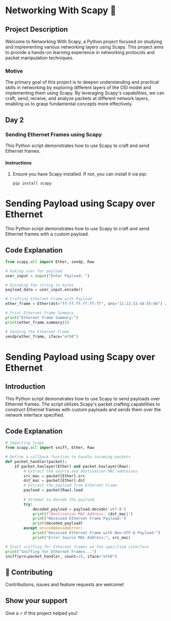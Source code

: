 # Networking With Scapy 👋


## Project Description
Welcome to Networking With Scapy, a Python project focused on studying and implementing various networking layers using Scapy. This project aims to provide a hands-on learning experience in networking protocols and packet manipulation techniques.

### Motive
The primary goal of this project is to deepen understanding and practical skills in networking by exploring different layers of the OSI model and implementing them using Scapy. By leveraging Scapy's capabilities, we can craft, send, receive, and analyze packets at different network layers, enabling us to grasp fundamental concepts more effectively.

## Day 2
### Sending Ethernet Frames using Scapy
This Python script demonstrates how to use Scapy to craft and send Ethernet frames.

#### Instructions
1. Ensure you have Scapy installed. If not, you can install it via pip:

    ```
    pip install scapy
    ```

# Sending Payload using Scapy over Ethernet

This Python script demonstrates how to use Scapy to craft and send Ethernet frames with a custom payload.

## Code Explanation

```python
from scapy.all import Ether, sendp, Raw

# Asking user for payload
user_input = input("Enter Payload: ")

# Encoding the string to bytes
payload_data = user_input.encode()

# Crafting Ethernet Frame with Payload
ether_frame = Ether(dst="ff:ff:ff:ff:ff:ff", src="11:22:33:44:55:66") / Raw(load=payload_data)

# Print Ethernet Frame Summary
print("Ethernet Frame Summary:")
print(ether_frame.summary())

# Sending the Ethernet Frame
sendp(ether_frame, iface="eth0")
```

# Sending Payload using Scapy over Ethernet

## Introduction
This Python script demonstrates how to use Scapy to send payloads over Ethernet frames. The script utilizes Scapy's packet crafting capabilities to construct Ethernet frames with custom payloads and sends them over the network interface specified.

## Code Explanation
```python
# Importing Scapy
from scapy.all import sniff, Ether, Raw

# Define a callback function to handle incoming packets
def packet_handler(packet):
    if packet.haslayer(Ether) and packet.haslayer(Raw):
        # Extract the source and destination MAC addresses
        src_mac = packet[Ether].src
        dst_mac = packet[Ether].dst
        # Extract the payload from Ethernet Frame
        payload = packet[Raw].load
        
        # Attempt to decode the payload
        try:
            decoded_payload = payload.decode('utf-8')
            print(f"Destination MAC Address: {dst_mac}")
            print("Received Ethernet Frame Payload:")
            print(decoded_payload)
        except UnicodeDecodeError:
            print("Received Ethernet Frame with Non-UTF-8 Payload:")
            print("Error Source MAC Address:", src_mac)

# Start sniffing for Ethernet frames on the specified interface
print("Sniffing for Ethernet Frames...")
sniff(prn=packet_handler, count=25, iface="eth0")
```
## 🤝 Contributing

Contributions, issues and feature requests are welcome!


## Show your support

Give a ⭐️ if this project helped you!
